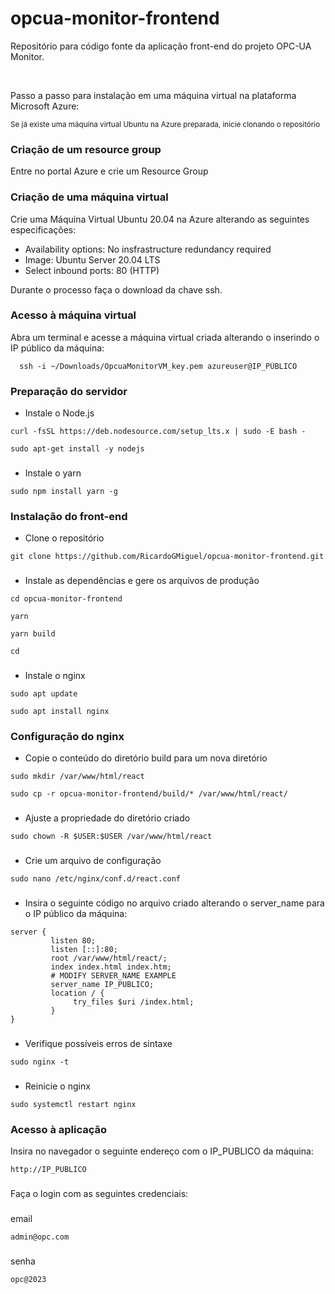 # opcua-monitor-frontend

Repositório para código fonte da aplicação front-end do projeto OPC-UA Monitor.

<br>

Passo a passo para instalação em uma máquina virtual na plataforma Microsoft Azure:

<sub>Se já existe uma máquina virtual Ubuntu na Azure preparada, inicie clonando o repositório</sub>

### Criação de um resource group

Entre no portal Azure e crie um Resource Group

### Criação de uma máquina virtual

Crie uma Máquina Virtual Ubuntu 20.04 na Azure alterando as seguintes especificações:

- Availability options: No insfrastructure redundancy required
- Image: Ubuntu Server 20.04 LTS
- Select inbound ports: 80 (HTTP)

Durante o processo faça o download da chave ssh.

### Acesso à máquina virtual

Abra um terminal e acesse a máquina virtual criada alterando o inserindo o IP público da máquina:

```
  ssh -i ~/Downloads/OpcuaMonitorVM_key.pem azureuser@IP_PÙBLICO
```

### Preparação do servidor

- Instale o Node.js

```
curl -fsSL https://deb.nodesource.com/setup_lts.x | sudo -E bash -
```
```
sudo apt-get install -y nodejs
```
###

- Instale o yarn

```
sudo npm install yarn -g
```

### Instalação do front-end

- Clone o repositório

```
git clone https://github.com/RicardoGMiguel/opcua-monitor-frontend.git
```

###

- Instale as dependências e gere os arquivos de produção

```
cd opcua-monitor-frontend
```
```
yarn
```
```
yarn build
```
```
cd
```

###

- Instale o nginx

```
sudo apt update
```
```
sudo apt install nginx
```

### Configuração do nginx

- Copie o conteúdo do diretório build para um nova diretório
 
```
sudo mkdir /var/www/html/react
```
```
sudo cp -r opcua-monitor-frontend/build/* /var/www/html/react/
```

###

- Ajuste a propriedade do diretório criado
```
sudo chown -R $USER:$USER /var/www/html/react
```

### 

- Crie um arquivo de configuração
```
sudo nano /etc/nginx/conf.d/react.conf
```

### 

- Insira o seguinte código no arquivo criado alterando o server_name para o IP público da máquina:

```
server {
         listen 80;
         listen [::]:80;
         root /var/www/html/react/;
         index index.html index.htm;
         # MODIFY SERVER_NAME EXAMPLE
         server_name IP_PUBLICO;
         location / {
              try_files $uri /index.html;
         }
}
```

###

- Verifique possíveis erros de sintaxe

```
sudo nginx -t
```

###

- Reinicie o nginx
```
sudo systemctl restart nginx
```

### Acesso à aplicação

Insira no navegador o seguinte endereço com o IP_PUBLICO da máquina:

```
http://IP_PUBLICO
```

###

Faça o login com as seguintes credenciais:

###
email
```
admin@opc.com
```

###
senha
```
opc@2023
```




